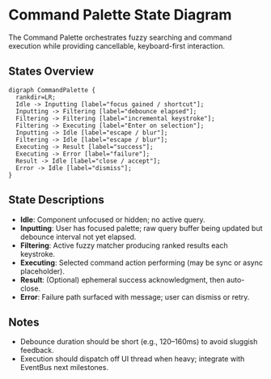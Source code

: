 # Command Palette State Diagram

The Command Palette orchestrates fuzzy searching and command execution while providing cancellable, keyboard-first interaction.

## States Overview

```mermaid
digraph CommandPalette {
  rankdir=LR;
  Idle -> Inputting [label="focus gained / shortcut"];
  Inputting -> Filtering [label="debounce elapsed"];
  Filtering -> Filtering [label="incremental keystroke"];
  Filtering -> Executing [label="Enter on selection"];
  Inputting -> Idle [label="escape / blur"];
  Filtering -> Idle [label="escape / blur"];
  Executing -> Result [label="success"];
  Executing -> Error [label="failure"];
  Result -> Idle [label="close / accept"];
  Error -> Idle [label="dismiss"];
}
```

## State Descriptions

- **Idle**: Component unfocused or hidden; no active query.
- **Inputting**: User has focused palette; raw query buffer being updated but debounce interval not yet elapsed.
- **Filtering**: Active fuzzy matcher producing ranked results each keystroke.
- **Executing**: Selected command action performing (may be sync or async placeholder).
- **Result**: (Optional) ephemeral success acknowledgment, then auto-close.
- **Error**: Failure path surfaced with message; user can dismiss or retry.

## Notes

- Debounce duration should be short (e.g., 120–160ms) to avoid sluggish feedback.
- Execution should dispatch off UI thread when heavy; integrate with EventBus next milestones.

